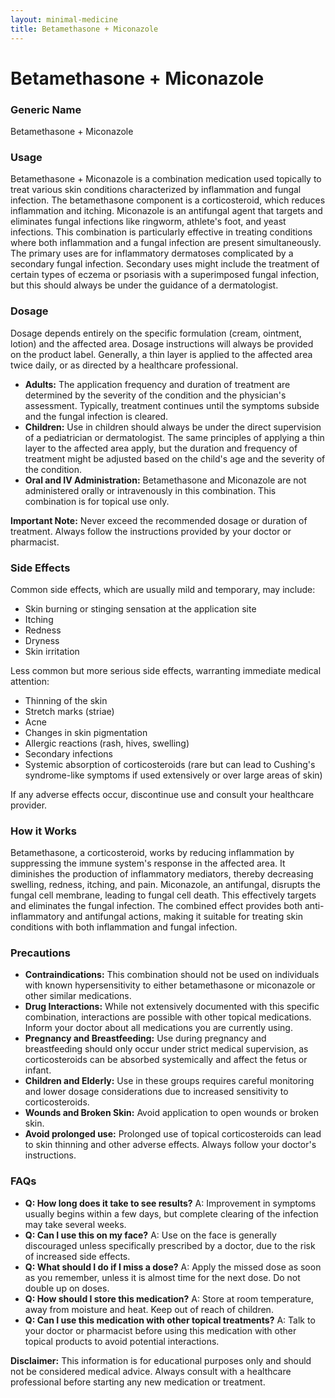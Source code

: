 ```yaml
---
layout: minimal-medicine
title: Betamethasone + Miconazole
---
```


# Betamethasone + Miconazole
### Generic Name
Betamethasone + Miconazole

### Usage

Betamethasone + Miconazole is a combination medication used topically to treat various skin conditions characterized by inflammation and fungal infection.  The betamethasone component is a corticosteroid, which reduces inflammation and itching. Miconazole is an antifungal agent that targets and eliminates fungal infections like ringworm, athlete's foot, and yeast infections.  This combination is particularly effective in treating conditions where both inflammation and a fungal infection are present simultaneously.  The primary uses are for inflammatory dermatoses complicated by a secondary fungal infection.  Secondary uses might include the treatment of certain types of eczema or psoriasis with a superimposed fungal infection, but this should always be under the guidance of a dermatologist.


### Dosage

Dosage depends entirely on the specific formulation (cream, ointment, lotion) and the affected area.  Dosage instructions will always be provided on the product label. Generally, a thin layer is applied to the affected area twice daily, or as directed by a healthcare professional.  

* **Adults:**  The application frequency and duration of treatment are determined by the severity of the condition and the physician's assessment. Typically, treatment continues until the symptoms subside and the fungal infection is cleared.
* **Children:** Use in children should always be under the direct supervision of a pediatrician or dermatologist. The same principles of applying a thin layer to the affected area apply, but the duration and frequency of treatment might be adjusted based on the child's age and the severity of the condition.
* **Oral and IV Administration:** Betamethasone and Miconazole are not administered orally or intravenously in this combination. This combination is for topical use only.

**Important Note:** Never exceed the recommended dosage or duration of treatment.  Always follow the instructions provided by your doctor or pharmacist.


### Side Effects

Common side effects, which are usually mild and temporary, may include:

* Skin burning or stinging sensation at the application site
* Itching
* Redness
* Dryness
* Skin irritation

Less common but more serious side effects, warranting immediate medical attention:

* Thinning of the skin
* Stretch marks (striae)
* Acne
* Changes in skin pigmentation
* Allergic reactions (rash, hives, swelling)
* Secondary infections
* Systemic absorption of corticosteroids (rare but can lead to Cushing's syndrome-like symptoms if used extensively or over large areas of skin)


If any adverse effects occur, discontinue use and consult your healthcare provider.


### How it Works

Betamethasone, a corticosteroid, works by reducing inflammation by suppressing the immune system's response in the affected area. It diminishes the production of inflammatory mediators, thereby decreasing swelling, redness, itching, and pain.  Miconazole, an antifungal, disrupts the fungal cell membrane, leading to fungal cell death. This effectively targets and eliminates the fungal infection.  The combined effect provides both anti-inflammatory and antifungal actions, making it suitable for treating skin conditions with both inflammation and fungal infection.


### Precautions

* **Contraindications:** This combination should not be used on individuals with known hypersensitivity to either betamethasone or miconazole or other similar medications.
* **Drug Interactions:**  While not extensively documented with this specific combination, interactions are possible with other topical medications. Inform your doctor about all medications you are currently using.
* **Pregnancy and Breastfeeding:**  Use during pregnancy and breastfeeding should only occur under strict medical supervision, as corticosteroids can be absorbed systemically and affect the fetus or infant.
* **Children and Elderly:**  Use in these groups requires careful monitoring and lower dosage considerations due to increased sensitivity to corticosteroids.
* **Wounds and Broken Skin:**  Avoid application to open wounds or broken skin.
* **Avoid prolonged use:**  Prolonged use of topical corticosteroids can lead to skin thinning and other adverse effects.  Always follow your doctor's instructions.


### FAQs

* **Q: How long does it take to see results?**  A:  Improvement in symptoms usually begins within a few days, but complete clearing of the infection may take several weeks.
* **Q: Can I use this on my face?** A:  Use on the face is generally discouraged unless specifically prescribed by a doctor, due to the risk of increased side effects.
* **Q:  What should I do if I miss a dose?** A:  Apply the missed dose as soon as you remember, unless it is almost time for the next dose.  Do not double up on doses.
* **Q: How should I store this medication?** A: Store at room temperature, away from moisture and heat. Keep out of reach of children.
* **Q: Can I use this medication with other topical treatments?** A:  Talk to your doctor or pharmacist before using this medication with other topical products to avoid potential interactions.

**Disclaimer:** This information is for educational purposes only and should not be considered medical advice. Always consult with a healthcare professional before starting any new medication or treatment.
